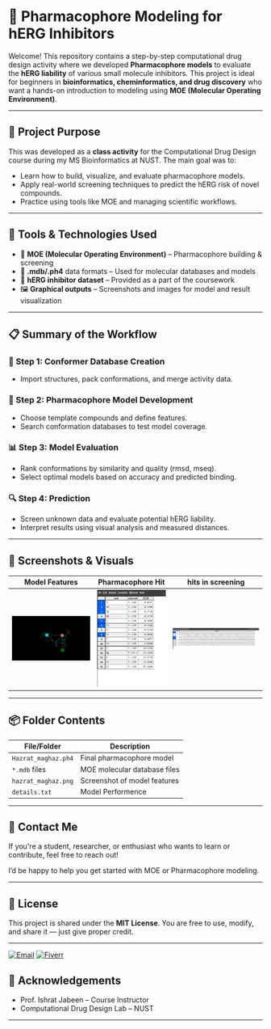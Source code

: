 # 🧬 Pharmacophore Modeling for hERG Inhibitors

Welcome! This repository contains a step-by-step computational drug design activity where we developed **Pharmacophore models** to evaluate the **hERG liability** of various small molecule inhibitors. This project is ideal for beginners in **bioinformatics, cheminformatics, and drug discovery** who want a hands-on introduction to modeling using **MOE (Molecular Operating Environment)**.

---

## 🧠 Project Purpose

This was developed as a **class activity** for the Computational Drug Design course during my MS Bioinformatics at NUST. The main goal was to:
- Learn how to build, visualize, and evaluate pharmacophore models.
- Apply real-world screening techniques to predict the hERG risk of novel compounds.
- Practice using tools like MOE and managing scientific workflows.

---

## 🔧 Tools & Technologies Used

- 🧪 **MOE (Molecular Operating Environment)** – Pharmacophore building & screening
- 📁 **.mdb/.ph4** data formats – Used for molecular databases and models
- 🧬 **hERG inhibitor dataset** – Provided as a part of the coursework
- 🖼️ **Graphical outputs** – Screenshots and images for model and result visualization

---

## 📋 Summary of the Workflow

### 🧱 Step 1: Conformer Database Creation
- Import structures, pack conformations, and merge activity data.

### 🧪 Step 2: Pharmacophore Model Development
- Choose template compounds and define features.
- Search conformation databases to test model coverage.

### 📊 Step 3: Model Evaluation
- Rank conformations by similarity and quality (rmsd, mseq).
- Select optimal models based on accuracy and predicted binding.

### 🔍 Step 4: Prediction
- Screen unknown data and evaluate potential hERG liability.
- Interpret results using visual analysis and measured distances.

---

## 📸 Screenshots & Visuals

| Model Features | Pharmacophore Hit | hits in screening |
|--------------|-------------------|-----------------|
| ![Model Features](hazrat_maghaz.png) | ![hit](Hits_in_Packed.jpg) | ![screen](hits_in_screening.mdb.jpg) |


---

## 📦 Folder Contents

| File/Folder | Description |
|-------------|-------------|
| `Hazrat_maghaz.ph4` | Final pharmacophore model |
| `*.mdb` files | MOE molecular database files |
| `hazrat_maghaz.png` | Screenshot of model features |
| `details.txt` | Model Performence |

---

## 🤝 Contact Me

If you're a student, researcher, or enthusiast who wants to learn or contribute, feel free to reach out!


I’d be happy to help you get started with MOE or Pharmacophore modeling.

---

## 📜 License

This project is shared under the **MIT License**. You are free to use, modify, and share it — just give proper credit.

---

[![Email](https://img.shields.io/badge/Email-maaz28608@gmail.com-blue?style=for-the-badge&logo=gmail)](mailto:maaz28608@gmail.com)
[![Fiverr](https://img.shields.io/badge/Fiverr-Hire%20Me-green?style=for-the-badge&logo=fiverr)](https://www.fiverr.com/users/maazkhan141/seller_dashboard)


## 🙌 Acknowledgements

- Prof. Ishrat Jabeen – Course Instructor
- Computational Drug Design Lab – NUST

---

